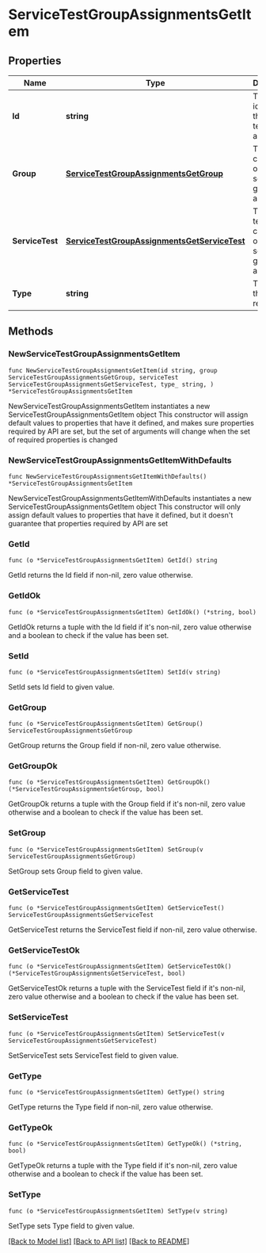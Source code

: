 # ServiceTestGroupAssignmentsGetItem

## Properties

Name | Type | Description | Notes
------------ | ------------- | ------------- | -------------
**Id** | **string** | The unique identifier of the service test group assignment | 
**Group** | [**ServiceTestGroupAssignmentsGetGroup**](ServiceTestGroupAssignmentsGetGroup.md) | The group component of the service test group assignment | 
**ServiceTest** | [**ServiceTestGroupAssignmentsGetServiceTest**](ServiceTestGroupAssignmentsGetServiceTest.md) | The service test component of the service test group assignment | 
**Type** | **string** | The type of the resource. | 

## Methods

### NewServiceTestGroupAssignmentsGetItem

`func NewServiceTestGroupAssignmentsGetItem(id string, group ServiceTestGroupAssignmentsGetGroup, serviceTest ServiceTestGroupAssignmentsGetServiceTest, type_ string, ) *ServiceTestGroupAssignmentsGetItem`

NewServiceTestGroupAssignmentsGetItem instantiates a new ServiceTestGroupAssignmentsGetItem object
This constructor will assign default values to properties that have it defined,
and makes sure properties required by API are set, but the set of arguments
will change when the set of required properties is changed

### NewServiceTestGroupAssignmentsGetItemWithDefaults

`func NewServiceTestGroupAssignmentsGetItemWithDefaults() *ServiceTestGroupAssignmentsGetItem`

NewServiceTestGroupAssignmentsGetItemWithDefaults instantiates a new ServiceTestGroupAssignmentsGetItem object
This constructor will only assign default values to properties that have it defined,
but it doesn't guarantee that properties required by API are set

### GetId

`func (o *ServiceTestGroupAssignmentsGetItem) GetId() string`

GetId returns the Id field if non-nil, zero value otherwise.

### GetIdOk

`func (o *ServiceTestGroupAssignmentsGetItem) GetIdOk() (*string, bool)`

GetIdOk returns a tuple with the Id field if it's non-nil, zero value otherwise
and a boolean to check if the value has been set.

### SetId

`func (o *ServiceTestGroupAssignmentsGetItem) SetId(v string)`

SetId sets Id field to given value.


### GetGroup

`func (o *ServiceTestGroupAssignmentsGetItem) GetGroup() ServiceTestGroupAssignmentsGetGroup`

GetGroup returns the Group field if non-nil, zero value otherwise.

### GetGroupOk

`func (o *ServiceTestGroupAssignmentsGetItem) GetGroupOk() (*ServiceTestGroupAssignmentsGetGroup, bool)`

GetGroupOk returns a tuple with the Group field if it's non-nil, zero value otherwise
and a boolean to check if the value has been set.

### SetGroup

`func (o *ServiceTestGroupAssignmentsGetItem) SetGroup(v ServiceTestGroupAssignmentsGetGroup)`

SetGroup sets Group field to given value.


### GetServiceTest

`func (o *ServiceTestGroupAssignmentsGetItem) GetServiceTest() ServiceTestGroupAssignmentsGetServiceTest`

GetServiceTest returns the ServiceTest field if non-nil, zero value otherwise.

### GetServiceTestOk

`func (o *ServiceTestGroupAssignmentsGetItem) GetServiceTestOk() (*ServiceTestGroupAssignmentsGetServiceTest, bool)`

GetServiceTestOk returns a tuple with the ServiceTest field if it's non-nil, zero value otherwise
and a boolean to check if the value has been set.

### SetServiceTest

`func (o *ServiceTestGroupAssignmentsGetItem) SetServiceTest(v ServiceTestGroupAssignmentsGetServiceTest)`

SetServiceTest sets ServiceTest field to given value.


### GetType

`func (o *ServiceTestGroupAssignmentsGetItem) GetType() string`

GetType returns the Type field if non-nil, zero value otherwise.

### GetTypeOk

`func (o *ServiceTestGroupAssignmentsGetItem) GetTypeOk() (*string, bool)`

GetTypeOk returns a tuple with the Type field if it's non-nil, zero value otherwise
and a boolean to check if the value has been set.

### SetType

`func (o *ServiceTestGroupAssignmentsGetItem) SetType(v string)`

SetType sets Type field to given value.



[[Back to Model list]](../README.md#documentation-for-models) [[Back to API list]](../README.md#documentation-for-api-endpoints) [[Back to README]](../README.md)


